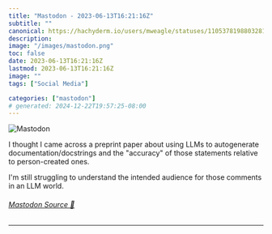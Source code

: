 ```yaml
---
title: "Mastodon - 2023-06-13T16:21:16Z"
subtitle: ""
canonical: https://hachyderm.io/users/mweagle/statuses/110537819880328104
description:
image: "/images/mastodon.png"
toc: false
date: 2023-06-13T16:21:16Z
lastmod: 2023-06-13T16:21:16Z
image: ""
tags: ["Social Media"]

categories: ["mastodon"]
# generated: 2024-12-22T19:57:25-08:00
---
```

![Mastodon](/images/mastodon.png)

<p>I thought I came across a preprint paper about using LLMs to autogenerate documentation/docstrings and the &quot;accuracy&quot; of those statements relative to person-created ones.</p><p>I&#39;m still struggling to understand the intended audience for those comments in an LLM world.</p>


###### [Mastodon Source 🐘](https://hachyderm.io/@mweagle/110537819880328104)

___
